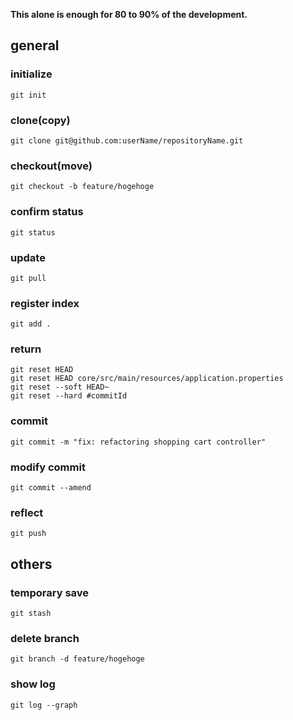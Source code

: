 **This alone is enough for 80 to 90% of the development.**

## general

### initialize
```
git init
```

### clone(copy)
```
git clone git@github.com:userName/repositoryName.git
```

### checkout(move)
```
git checkout -b feature/hogehoge
```

### confirm status
```
git status
```

### update
```
git pull
```

### register index
```
git add .
```

### return
```
git reset HEAD
git reset HEAD core/src/main/resources/application.properties
git reset --soft HEAD~
git reset --hard #commitId
```

### commit
```
git commit -m "fix: refactoring shopping cart controller"
```

### modify commit
```
git commit --amend
```

### reflect
```
git push
```

## others

### temporary save
```
git stash
```

### delete branch
```
git branch -d feature/hogehoge
```

### show log
```
git log --graph
```